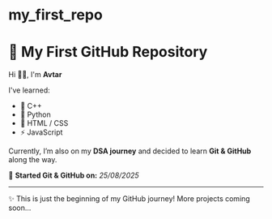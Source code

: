 # my_first_repo
# 🚀 My First GitHub Repository

Hi 👋🏻, I'm **Avtar**  

I've learned:
- 🌱 C++  
- 🐍 Python  
- 🎨 HTML / CSS  
- ⚡ JavaScript  

Currently, I’m also on my **DSA journey** and decided to learn **Git & GitHub** along the way.

📅 **Started Git & GitHub on:** *25/08/2025*  

-----

✨ This is just the beginning of my GitHub journey! More projects coming soon...    
                                       
